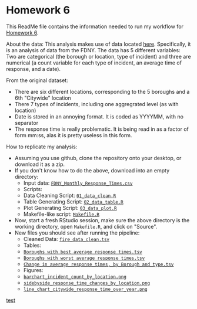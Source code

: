 Homework 6
=========

This ReadMe file contains the information needed to run my workflow for [Homework 6](http://www.stat.ubc.ca/~jenny/STAT545A/hw06_puttingAllTogether.html).

About the data: This analysis makes use of data located [here](https://nycopendata.socrata.com/Social-Services/FDNY-Monthly-Response-Times/j34j-vqvt?). Specifically, it is an analysis of data from the FDNY. The data has 5 different variables: Two are categorical (the borough or location, type of incident) and three are numerical (a count variable for each type of incident, an average time of response, and a date).

From the original dataset:
* There are six different locations, corresponding to the 5 boroughs and a 6th "Citywide" location
* There 7 types of incidents, including one aggregrated level (as with location)
* Date is stored in an annoying format. It is coded as YYYYMM, with no separator
* The response time is really problematic. It is being read in as a factor of form mm:ss, alas it is pretty useless in this form.


How to replicate my analysis:

  * Assuming you use github, clone the repository onto your desktop, or download it as a zip.
  * If you don't know how to do the above, download into an empty directory:
    - Input data: [`FDNY_Monthly_Response_Times.csv`](https://github.com/ZDaly/Homework6/blob/master/FDNY_Monthly_Response_Times.csv)
    - Scripts: 
     - Data Cleaning Script: [`01_data_clean.R`](https://github.com/ZDaly/Homework6/blob/master/01_data_clean.R)
     - Table Generating Script: [`02_data_table.R`](https://github.com/ZDaly/Homework6/blob/master/02_data_table.R)
     - Plot Generating Script: [`03_data_plot.R`](https://github.com/ZDaly/Homework6/blob/master/03_data_plot.R)
    - Makefile-like script: [`Makefile.R`](https://github.com/ZDaly/Homework6/blob/master/makefile.r)
  * Now, start a fresh RStudio session, make sure the above directory is the working directory, open `Makefile.R`, and click on "Source".
  * New files you should see after running the pipeline:
    - Cleaned Data: [`fire_data_clean.tsv`](https://github.com/ZDaly/Homework6/blob/master/fire_data_clean.tsv)
    - Tables:
     - [`Boroughs with best average response times.tsv`](https://github.com/ZDaly/Homework6/blob/master/Boroughs%20with%20best%20average%20response%20times.tsv)
     - [`Boroughs with worst average response times.tsv`](https://github.com/ZDaly/Homework6/blob/master/Boroughs%20with%20worst%20average%20response%20times.tsv)
     - [`Change in average response times, by Borough and type.tsv`](https://github.com/ZDaly/Homework6/blob/master/Change%20in%20average%20response%20times%2C%20by%20Borough%20and%20type.tsv)
    - Figures:
     - [`barchart_incident_count_by_location.png`](https://github.com/ZDaly/Homework6/blob/master/barchart_incident_count_by_location.png)
     - [`sidebyside_response_time_changes_by_location.png`](https://github.com/ZDaly/Homework6/blob/master/sidebyside_response_time_changes_by_location.png)
     - [`line_chart_citywide_response_time_over_year.png`](https://github.com/ZDaly/Homework6/blob/master/line_chart_citywide_response_time_over_year.png)


[test](‪C:\Users\Zoltan\Desktop\HW6\barchart_incident_count_by_location.png)
